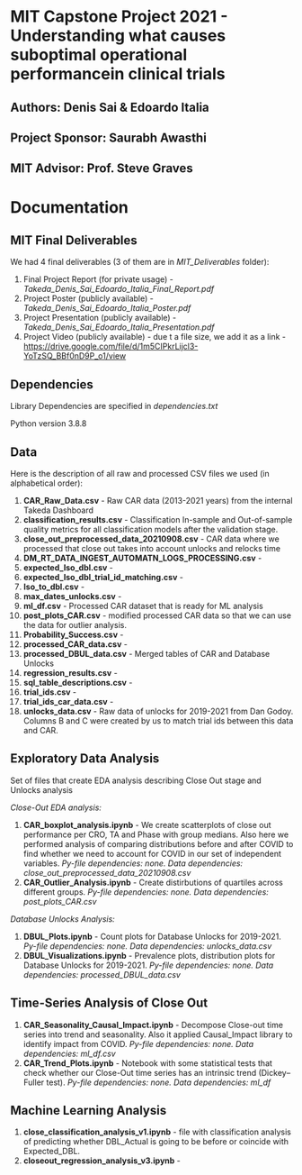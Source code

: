 # MIT Capstone Project 2021 - Understanding what causes suboptimal operational performancein clinical trials

## Authors: Denis Sai & Edoardo Italia

## Project Sponsor: Saurabh Awasthi

## MIT Advisor: Prof. Steve Graves

# Documentation

## MIT Final Deliverables

We had 4 final deliverables (3 of them are in _MIT_Deliverables_ folder):

1. Final Project Report (for private usage) - _Takeda_Denis_Sai_Edoardo_Italia_Final_Report.pdf_
2. Project Poster (publicly available) -  _Takeda_Denis_Sai_Edoardo_Italia_Poster.pdf_
3. Project Presentation (publicly available) - _Takeda_Denis_Sai_Edoardo_Italia_Presentation.pdf_
4. Project Video (publicly available) - due t a file size, we add it as a link - https://drive.google.com/file/d/1m5CIPkrLijcl3-YoTzSQ_BBf0nD9P_o1/view

## Dependencies

Library Dependencies are specified in _dependencies.txt_

Python version 3.8.8

## Data

Here is the description of all raw and processed CSV files we used (in alphabetical order):

1. **CAR_Raw_Data.csv** - Raw CAR data (2013-2021 years) from the internal Takeda Dashboard
2. **classification_results.csv** - Classification In-sample and Out-of-sample quality metrics for all classification models after the validation stage.
3. **close_out_preprocessed_data_20210908.csv** - CAR data where we processed that close out takes into account unlocks and relocks time
4. **DM_RT_DATA_INGEST_AUTOMATN_LOGS_PROCESSING.csv** - 
5. **expected_lso_dbl.csv** - 
6. **expected_lso_dbl_trial_id_matching.csv** - 
7. **lso_to_dbl.csv** - 
8. **max_dates_unlocks.csv** - 
9. **ml_df.csv** - Processed CAR dataset that is ready for ML analysis
10. **post_plots_CAR.csv** - modified processed CAR data so that we can use the data for outlier analysis.
11. **Probability_Success.csv** - 
12. **processed_CAR_data.csv** - 
13. **processed_DBUL_data.csv** - Merged tables of CAR and Database Unlocks
14. **regression_results.csv** - 
15. **sql_table_descriptions.csv** - 
16. **trial_ids.csv** - 
17. **trial_ids_car_data.csv** - 
18. **unlocks_data.csv** - Raw data of unlocks for 2019-2021 from Dan Godoy. Columns B and C were created by us to match trial ids between this data and CAR.

## Exploratory Data Analysis

Set of files that create EDA analysis describing Close Out stage and Unlocks analysis

_Close-Out EDA analysis:_

1. **CAR_boxplot_analysis.ipynb** - We create scatterplots of close out performance per CRO, TA and Phase with group medians. Also here we performed analysis of comparing distributions before and after COVID to find whether we need to account for COVID in our set of independent variables. _Py-file dependencies: none. Data dependencies: close_out_preprocessed_data_20210908.csv_
2. **CAR_Outlier_Analysis.ipynb** - Create distirbutions of quartiles across different groups. _Py-file dependencies: none. Data dependencies: post_plots_CAR.csv_

_Database Unlocks Analysis:_

1. **DBUL_Plots.ipynb** - Count plots for Database Unlocks for 2019-2021. _Py-file dependencies: none. Data dependencies: unlocks_data.csv_
2. **DBUL_Visualizations.ipynb** - Prevalence plots, distribution plots for Database Unlocks for 2019-2021. _Py-file dependencies: none. Data dependencies: processed_DBUL_data.csv_


## Time-Series Analysis of Close Out

1. **CAR_Seasonality_Causal_Impact.ipynb** - Decompose Close-out time series into trend and seasonality. Also it applied Causal_Impact library to identify impact from COVID. _Py-file dependencies: none. Data dependencies: ml_df.csv_
2. **CAR_Trend_Plots.ipynb** - Notebook with some statistical tests that check whether our Close-Out time series has an intrinsic trend (Dickey–Fuller test). _Py-file dependencies: none. Data dependencies: ml_df_

## Machine Learning Analysis

1. **close_classification_analysis_v1.ipynb** - file with classification analysis of predicting whether DBL_Actual is going to be before or coincide with Expected_DBL. 
3. **closeout_regression_analysis_v3.ipynb** - 







